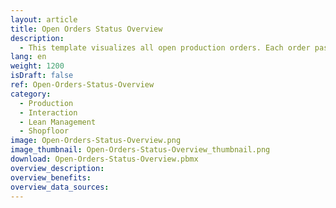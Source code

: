 ```yaml
---
layout: article
title: Open Orders Status Overview
description: 
  - This template visualizes all open production orders. Each order passes three steps&#58; bonding, sawing and welding. A signal block indicates whether the work step for the respective order has been started, is currently in progress or has already been completed. The production orders can be filtered via touch screen. The data is stored in a variable list, but can also be linked to an ERP system such as the transfer orders from SAP (table LTAK).
lang: en
weight: 1200
isDraft: false
ref: Open-Orders-Status-Overview
category:
  - Production
  - Interaction
  - Lean Management
  - Shopfloor
image: Open-Orders-Status-Overview.png
image_thumbnail: Open-Orders-Status-Overview_thumbnail.png
download: Open-Orders-Status-Overview.pbmx
overview_description:
overview_benefits:
overview_data_sources:
---
```

